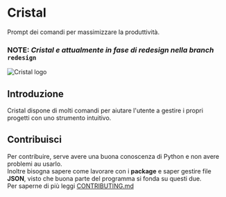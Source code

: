 # Cristal
Prompt dei comandi per massimizzare la produttività.

### NOTE: _Cristal e attualmente in fase di redesign nella branch_ `redesign`

![Cristal logo](source/img/Cristal_logo.png)

## Introduzione
Cristal dispone di molti comandi per aiutare l'utente a gestire i propri progetti con uno strumento intuitivo.  

## Contribuisci
Per contribuire, serve avere una buona conoscenza di Python e non avere problemi au usarlo.  
Inoltre bisogna sapere come lavorare con i __package__ e saper gestire file __JSON__, visto che buona parte del programma si fonda su questi due.  
Per saperne di più leggi [CONTRIBUTING.md](CONTRIBUTING.md)
